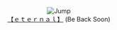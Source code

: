 <div align="center">
    <img src="https://cdn.discordapp.com/emojis/1155918238442606713.gif" alt="Jump"><br>
    <a href="https://eternalbliss.lol">【﻿ｅｔｅｒｎａｌ】</a>
    (Be Back Soon)
</div>

